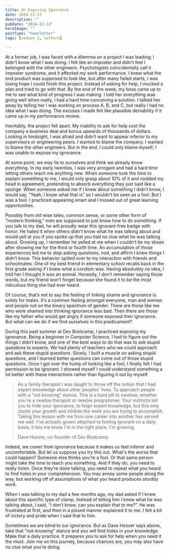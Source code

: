 ```yaml
---
title: On Exposing Ignorance
date: 2014-12-13
description: ""
pubDate: "2014-12-13"
heroImage: ""
postType: "newsletter"
tags: [season_1, letters]

---
```




At a former job, I was faced with a dilemma on a project I was leading; I didn’t know what I was doing. I felt like an imposter and didn’t feel I belonged with the other engineers. Psychologists coincidentally call it imposter syndrome, and it affected my work performance. I knew what the end product was supposed to look like, but after many failed starts, I was losing hope I could finish this project. Instead of asking for help, I mocked a plan and tried to go with that. By the end of the week, my boss came up to me to see what kind of progress I was making. I told her everything was going well when really, I had a hard time conceiving a solution. I talked her away by telling her I was working on process A, B, and C, but really I had no idea what I was doing. The excuses I made felt like plausible deniability if it came up in my performance review.

Inevitably, the project fell apart. My inability to ask for help cost the company a business deal and bonus upwards of thousands of dollars. Looking in hindsight, I was afraid and didn’t want to appear inferior to my supervisors or engineering peers. I wanted to blame the company. I wanted to blame the other engineers. But in the end, I could only blame myself; I was unable to expose my ignorance.

At some point, we may lie to ourselves and think we already know everything. In my early twenties, I was very arrogant and had a hard time letting others teach me anything new. When someone took the time to explain something to me, I would only grasp about 10% of it and nodded my head in agreement, pretending to absorb everything they just said like a sponge. When someone asked me if I knew about something I didn’t know, I would say, “Yeah, I know what that is” so I wouldn’t be seen as a fool. But I was a fool. I practiced appearing smart and I missed out of great learning opportunities.

Possibly from old wise tales, common sense, or some other form of “modern thinking,” men are supposed to just know how to do something. If you talk to my dad, he will proudly wear this ignorant-free badge with honor. He hated it when others didn't know what he was talking about and would yell at you if you spoke up that you had no clue what he was talking about. Growing up, I remember he yelled at me when I couldn’t tie my shoes after showing me for the third or fourth time. An accumulation of those experiences led me to stop asking questions, nod, and affirm I knew things I didn’t know. This behavior spilled over to my interaction with friends and schoolmates. One of my best friend in elementary school recalls back in the first grade asking if I knew what a condom was. Having absolutely no idea, I told her I thought it was an animal. Honestly, I don’t remember saying those words, but my friend won’t forget because she found it to be the most ridiculous thing she had ever heard.

Of course, that’s not to say the feeling of linking shame and ignorance is solely for males. It’s a common feeling amongst everyone, man and women and people not on the binary spectrum of gender. There are those like me who were shamed into thinking ignorance was bad. Then there are those like my father who would get angry if someone exposed their ignorance. But what can we do if we find ourselves in this predicament?

During this past summer at Dev Bootcamp, I practiced exposing my ignorance. Being a beginner in Computer Science, I had to figure out the things I didn’t know, and one of the best ways to do that was to ask stupid questions to experts. We had plenty of teachers who we could approach and ask these stupid questions. Slowly, I built a muscle on asking stupid questions, and I learned better questions can come out of those stupid questions. Once I got over the hump of looking like a fool, I finally felt I had permission to be ignorant. I showed myself I could understand something a lot better with these interactions rather than figuring it out by myself.

> As a family therapist I was taught to throw off the notion that I had expert knowledge about other peoples' lives. To approach people with a "not knowing" stance. This is a hard pill to swallow, whether you're a newbie therapist or newbie programmer. Your instincts tell you to hide your ignorance, to feign expert knowledge, but this only stunts your growth and inhibits the work you are trying to accomplish. Taking this lesson with me from one career into another has served me well. I've actually grown attached to feeling ignorant on a daily basis, it lets me know I'm in the right place. I'm growing.
>
> Dave Hoover, co-founder of Dev Bootcamp

Indeed, we cower from ignorance because it makes us feel inferior and uncomfortable. But let us suppose you try this out. What's the worse that could happen? Someone else thinks you're a fool. Or that same person might take the time to teach you something. And if they do, you need to really listen. Once they’re done talking, you need to repeat what you heard to find holes in your comprehension. You may annoy some people along the way, but working off of assumptions of what you heard produces shoddy work.

When I was talking to my dad a few months ago, my dad asked if I knew about this specific type of clamp. Instead of telling him I knew what he was talking about, I said, “I don’t know, can you explain that to me?”. He was frustrated at first, and then in a pissed manner explained it to me. I felt a bit of victory and pride when I said that to him.

Sometimes we are blind to our ignorance. But as Dave Hoover says above, take that “not-knowing” stance and you will find holes in your knowledge. Make that a daily practice. It prepares you to ask for help when you need it the most. Join me on this journey, because chances are, you may also have no clue what you’re doing.
